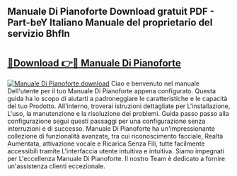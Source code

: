 ## Manuale Di Pianoforte Download gratuit PDF - Part-beY Italiano Manuale del proprietario del servizio Bhfln

# <h2><a href="http://dfa5j5.blite.top/?on=Manuale+Di+Pianoforte">🔗Download 👉🔴 Manuale Di Pianoforte</a></h2>

[![Manuale Di Pianoforte download](https://i.imgur.com/lujVjoI.png)](http://dfa5j5.blite.top/?on=Manuale+Di+Pianoforte)
Ciao e benvenuto nel manuale Dell'utente per il tuo Manuale Di Pianoforte appena configurato. Questa guida ha lo scopo di aiutarti a padroneggiare le caratteristiche e le capacità del tuo Prodotto. All'interno, troverai istruzioni dettagliate per L'installazione, L'uso, la manutenzione e la risoluzione dei problemi. Guida passo passo alla configurazione segui questi passaggi per una configurazione senza interruzioni e di successo. Manuale Di Pianoforte ha un'impressionante collezione di funzionalità avanzate, tra cui riconoscimento facciale, Realtà Aumentata, attivazione vocale e Ricarica Senza Fili, tutte facilmente accessibili tramite L'interfaccia utente intuitiva e intuitiva. Siamo impegnati per L'eccellenza Manuale Di Pianoforte. Il nostro Team è dedicato a fornire un'assistenza clienti eccezionale.
